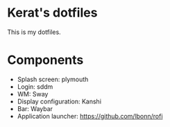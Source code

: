 # Kerat's dotfiles

This is my dotfiles.

# Components
 * Splash screen: plymouth
 * Login: sddm
 * WM: Sway
 * Display configuration: Kanshi
 * Bar: Waybar
 * Application launcher: https://github.com/lbonn/rofi